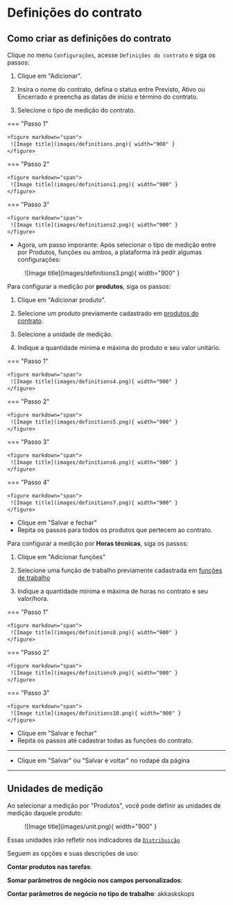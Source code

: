 # Definições do contrato

## Como criar as definições do contrato

Clique no menu `Configurações`, acesse `Definições do contrato` e siga os passos:

1. Clique em "Adicionar".

2. Insira o nome do contrato, defina o status entre Previsto, Ativo ou Encerrado e preencha as datas de início e término do contrato.

3. Selecione o tipo de medição do contrato.


=== "Passo 1"

    <figure markdown="span">
     ![Image title](images/definitions.png){ width="900" }
    </figure>


=== "Passo 2"

    <figure markdown="span">
     ![Image title](images/definitions1.png){ width="900" }
    </figure>

=== "Passo 3"
 
    <figure markdown="span">
     ![Image title](images/definitions2.png){ width="900" }
    </figure>


* Agora, um passo imporante:
     Após selecionar o tipo de medição entre por Produtos, funções ou ambos, a plataforma irá pedir algumas configurações:


<figure markdown="span">
 ![Image title](images/definitions3.png){ width="900" }
</figure>

Para configurar a medição por **produtos**, siga os passos:

1. Clique em "Adicionar produto".

2. Selecione um produto previamente cadastrado em [produtos do contrato](contract_products.md).

3. Selecione a unidade de medição.

4. Indique a quantidade minima e máxima do produto e seu valor unitário.


=== "Passo 1"

    <figure markdown="span">
     ![Image title](images/definitions4.png){ width="900" }
    </figure>

=== "Passo 2"

    <figure markdown="span">
     ![Image title](images/definitions5.png){ width="900" }
    </figure>

=== "Passo 3"

    <figure markdown="span">
     ![Image title](images/definitions6.png){ width="900" }
    </figure>

=== "Passo 4"

    <figure markdown="span">
     ![Image title](images/definitions7.png){ width="900" }
    </figure>


 * Clique em "Salvar e fechar"
 * Repita os passos para todos os produtos que pertecem ao contrato.

Para configurar a medição por **Horas técnicas**, siga os passos:

1. Clique em "Adicionar  funções"

2. Selecione uma função de trabalho previamente cadastrada em [funções de trabalho](job_functions.md)

3. Indique a quantidade mínima e máxima de horas no contrato e seu valor/hora. 

=== "Passo 1"

    <figure markdown="span">
     ![Image title](images/definitions8.png){ width="900" }
    </figure>

=== "Passo 2"

    <figure markdown="span">
     ![Image title](images/definitions9.png){ width="900" }
    </figure>

=== "Passo 3"

    <figure markdown="span">
     ![Image title](images/definitions10.png){ width="900" }
    </figure>


* Clique em "Salvar e fechar"
* Repita os passos até cadastrar todas as funções do contrato.

---

* Clique em "Salvar" ou "Salvar e voltar" no rodapé da página

---

## Unidades de medição

Ao selecionar a medição por "Produtos", você pode definir as unidades de medição daquele produto:

<figure markdown="span">
 ![Image title](images/unit.png){ width="900" }
</figure>

Essas unidades irão refletir nos indicadores da [`Distribuição`](distribuition.md/#indicadores)

Seguem as opções e suas descrições de uso:

**Contar produtos nas tarefas**:  

**Somar parâmetros de negócio nos campos personalizados**:

**Contar parâmetros de negócio no tipo de trabalho**: akkaskskops 